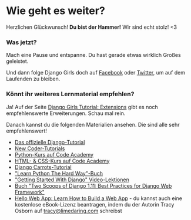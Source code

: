 # Wie geht es weiter?

Herzlichen Glückwunsch! **Du bist der Hammer!** Wir sind echt stolz! <3

### Was jetzt?

Mach eine Pause und entspanne. Du hast gerade etwas wirklich Großes geleistet.

Und dann folge Django Girls doch auf [Facebook](http://facebook.com/djangogirls) oder [Twitter](https://twitter.com/djangogirls), um auf dem Laufenden zu bleiben.

### Könnt ihr weiteres Lernmaterial empfehlen?

Ja! Auf der Seite [Django Girls Tutorial: Extensions](https://tutorial-extensions.djangogirls.org/) gibt es noch empfehlenswerte Erweiterungen. Schau mal rein.

Danach kannst du die folgenden Materialien ansehen. Die sind alle sehr empfehlenswert!

- [Das offizielle Django-Tutorial](https://docs.djangoproject.com/en/2.0/intro/tutorial01/)
- [New Coder-Tutorials](http://newcoder.io/tutorials/)
- [Python-Kurs auf Code Academy](https://www.codecademy.com/en/tracks/python)
- [HTML- & CSS-Kurs auf Code Academy](https://www.codecademy.com/tracks/web)
- [Django Carrots-Tutorial](https://github.com/ggcarrots/django-carrots)
- ["Learn Python The Hard Way"-Buch](http://learnpythonthehardway.org/book/)
- ["Getting Started With Django" Video-Lektionen](http://www.gettingstartedwithdjango.com/)
- [Buch "Two Scoops of Django 1.11: Best Practices for Django Web Framework"](https://www.twoscoopspress.com/products/two-scoops-of-django-1-11)
- [Hello Web App: Learn How to Build a Web App](https://hellowebapp.com/) - du kannst auch eine kostenlose eBook-Lizenz beantragen, indem du der Autorin Tracy Osborn auf <tracy@limedaring.com> schreibst